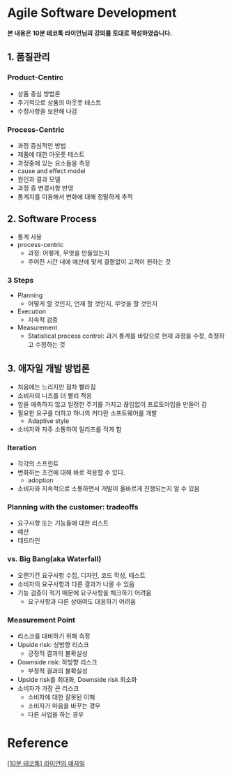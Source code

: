 # Agile Software Development

**본 내용은 10분 테코톡 라이언님의 강의를 토대로 작성하였습니다.**



## 1. 품질관리

### Product-Centirc

* 상품 중심 방법론
* 주기적으로 상품의 아웃풋 테스트
* 수정사항을 보완해 나감



### Process-Centric

* 과정 중심적인 방법
* 제품에 대한 아웃풋 테스트
* 과정중에 있는 요소들을 측정
*  cause and effect model
  * 원인과 결과 모델
  * 과정 중 변경사항 반영
* 통계치를 이용해서 변화에 대해 정밀하게 추적



## 2. Software Process

* 통계 사용
* process-centric
  * 과정: 어떻게, 무엇을 만들었는지
  * 주어진 시간 내에 예산에 맞게 결함없이 고객이 원하는 것



### 3 Steps

* Planning
  * 어떻게 할 것인지, 언제 할 것인지, 무엇을 할 것인지
* Execution
  * 지속적 검증
* Measurement
  * Statistical process control: 과거 통계를 바탕으로 현재 과정을 수정, 측정하고 수정하는 것



## 3. 애자일 개발 방법론

* 처음에는 느리지만 점차 빨라짐
* 소비자의 니즈를 더 빨리 적응
* 앞을 에측하지 않고 일정한 주기를 가지고 끊임없이 프로토아입을 만들어 감
* 필요한 요구를 더하고 하나의 커다란 소프트웨어를 개발
  * Adaptive style
* 소비자와 자주 소통하여 릴리즈를 적게 함



### Iteration

* 각각의 스프린트
* 변화하는 조건에 대해 바로 적응할 수 있다.
  * adoption
* 소비자와 지속적으로 소통하면서 개발이 올바르게 진행되는지 알 수 있음



### Planning with the customer: tradeoffs

* 요구사항 또는 기능들에 대한 리스트
* 예산
* 데드라인



### vs. Big Bang(aka Waterfall)

* 오랜기간 요구사항 수집, 디자인, 코드 작성, 테스트
* 소비자의 요구사항과 다른 결과가 나올 수 있음
* 기능 검증이 적기 때문에 요구사항을 체크하기 어려움
  * 요구사항과 다른 상태여도 대응하기 어려움



### Measurement Point

* 리스크를 대비하기 위해 측정
* Upside risk: 상방향 리스크
  * 긍정적 결과의 불확실성
* Downside risk: 하방향 리스크
  * 부정적 결과의 불확실성
* Upside risk를 최대화, Downside risk 최소화
* 소비자가 가장 큰 리스크
  * 소비자에 대한 잘못된 이해
  * 소비자가 마음을 바꾸는 경우
  * 다른 사업을 하는 경우

# Reference

[[10분 테코톡] 라이언의 애자일](https://www.youtube.com/watch?v=3y5rCRys4t0&t=140s)